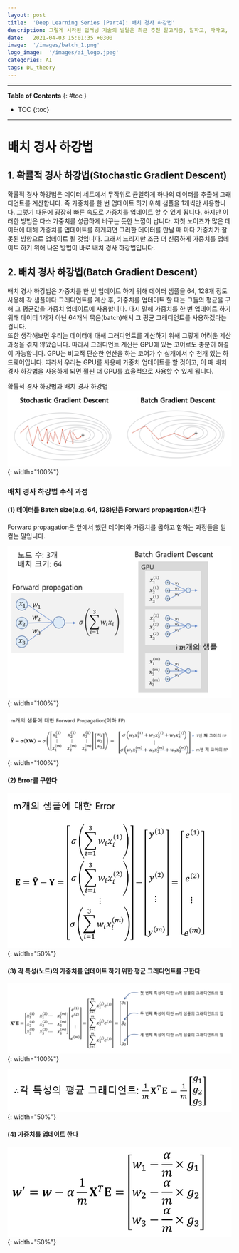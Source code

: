 ```yaml
---
layout: post
title:  'Deep Learning Series [Part4]: 배치 경사 하강법'
description: 그렇게 시작된 딥러닝 기술의 발달은 최근 추천 알고리즘, 알파고, 파파고, 자율 주행 등 많은 분야에서 엄청난 변화를 가져오고 있습니다.
date:   2021-04-03 15:01:35 +0300
image:  '/images/batch_1.png'
logo_image:  '/images/ai_logo.jpeg'
categories: AI
tags: DL_theory
---
```

---

**Table of Contents**
{: #toc }
*  TOC
{:toc}

---

# 배치 경사 하강법

## 1. 확률적 경사 하강법(Stochastic Gradient Descent)  
확률적 경사 하강법은 데이터 세트에서 무작위로 균일하게 하나의 데이터를 추출해 그래디언트를 계산합니다. 즉 가중치를 한 번 업데이트 하기 위해 샘플을 1개씩만 사용합니다. 그렇기 때문에 굉장히 빠른 속도로 가중치를 업데이트 할 수 있게 됩니다. 하지만 이러한 방법은 다소 가중치를 성급하게 바꾸는 듯한 느낌이 납니다. 자칫 노이즈가 많은 데이터에 대해 가중치를 업데이트를 하게되면 그러한 데이터를 만날 때 마다 가중치가 잘못된 방향으로 업데이트 될 것입니다. 그래서 느리지만 조금 더 신중하게 가중치를 업데이트 하기 위해 나온 방법이 바로 배치 경사 하강법입니다.

## 2. 배치 경사 하강법(Batch Gradient Descent)  

배치 경사 하강법은 가중치를 한 번 업데이트 하기 위해 데이터 샘플을 64, 128개 정도 사용해 각 샘플마다 그래디언트를 계산 후, 가중치를 업데이트 할 때는 그들의 평균을 구해 그 평균값을 가중치 업데이트에 사용합니다. 다시 말해 가중치를 한 번 업데이트 하기 위해 데이터 1개가 아닌 64개씩 묶음(batch)해서 그 평균 그래디언트를 사용하겠다는 겁니다.  
또한 생각해보면 우리는 데이터에 대해 그래디언트를 계산하기 위해 그렇게 어려운 계산 과정을 겪지 않았습니다. 따라서 그래디언트 계산은 GPU에 있는 코어로도 충분히 해결이 가능합니다. GPU는 비교적 단순한 연산을 하는 코어가 수 십개에서 수 천개 있는 하드웨어입니다. 따라서 우리는 GPU를 사용해 가중치 업데이트를 할 것이고, 이 때 배치 경사 하강법을 사용하게 되면 훨씬 더 GPU를 효율적으로 사용할 수 있게 됩니다.  



확률적 경사 하강법과 배치 경사 하강법    
![](/images/sgd_bgd.png){: width="100%"}


### 배치 경사 하강법 수식 과정

#### (1) 데이터를 Batch size(e.g. 64, 128)만큼 Forward propagation시킨다  
Forward propagation은 앞에서 했던 데이터와 가중치를 곱하고 합하는 과정들을 일컫는 말입니다.  

![](/images/batch_1.png){: width="100%"}  

![](/images/batch_2.png){: width="100%"}  

#### (2) Error를 구한다  

![](/images/batch_3.png){: width="50%"}  


#### (3) 각 특성(노드)의 가중치를 업데이트 하기 위한 평균 그래디언트를 구한다  

![](/images/batch_4.png){: width="100%"}  

![](/images/batch_5.png){: width="50%"}  

#### (4) 가중치를 업데이트 한다  

![](/images/batch_6.png){: width="50%"}  